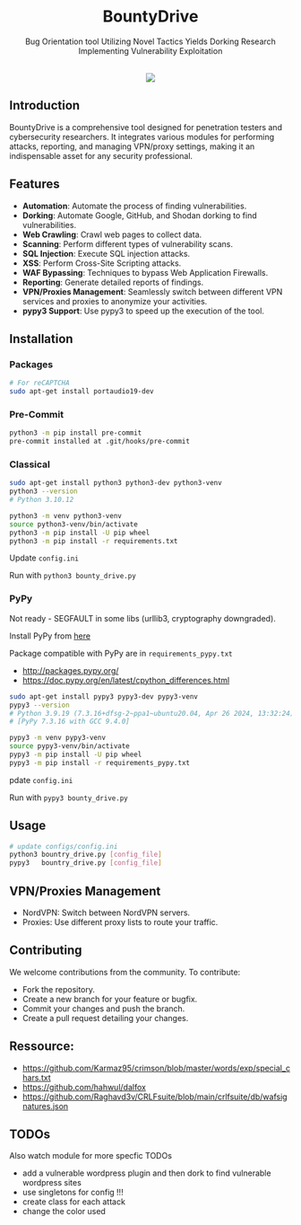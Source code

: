 <h1 align="center">BountyDrive</h1>
<p align="center">Bug Orientation tool Utilizing Novel Tactics Yields Dorking Research Implementing Vulnerability Exploitation </p><br>
<div align="center">
<img src="https://forthebadge.com/images/badges/made-with-python.svg" >
</div>

## Introduction

BountyDrive is a comprehensive tool designed for penetration testers and cybersecurity researchers. It integrates various modules for performing attacks, reporting, and managing VPN/proxy settings, making it an indispensable asset for any security professional.

## Features
- **Automation**: Automate the process of finding vulnerabilities.
- **Dorking**: Automate Google, GitHub, and Shodan dorking to find vulnerabilities.
- **Web Crawling**: Crawl web pages to collect data.
- **Scanning**: Perform different types of vulnerability scans.
- **SQL Injection**: Execute SQL injection attacks.
- **XSS**: Perform Cross-Site Scripting attacks.
- **WAF Bypassing**: Techniques to bypass Web Application Firewalls.
- **Reporting**: Generate detailed reports of findings.
- **VPN/Proxies Management**: Seamlessly switch between different VPN services and proxies to anonymize your activities.
- **pypy3 Support**: Use pypy3 to speed up the execution of the tool.

## Installation

### Packages

```bash
# For reCAPTCHA
sudo apt-get install portaudio19-dev

```

### Pre-Commit

```bash
python3 -m pip install pre-commit
pre-commit installed at .git/hooks/pre-commit
```

### Classical

```bash
sudo apt-get install python3 python3-dev python3-venv
python3 --version
# Python 3.10.12
```

```bash
python3 -m venv python3-venv
source python3-venv/bin/activate
python3 -m pip install -U pip wheel
python3 -m pip install -r requirements.txt
```

Update `config.ini`

Run with `python3 bounty_drive.py`

### PyPy 

Not ready - SEGFAULT in some libs (urllib3, cryptography downgraded).

Install PyPy from [here](https://doc.pypy.org/en/latest/install.html)

Package compatible with PyPy are in `requirements_pypy.txt`
* http://packages.pypy.org/
* https://doc.pypy.org/en/latest/cpython_differences.html

```bash
sudo apt-get install pypy3 pypy3-dev pypy3-venv
pypy3 --version
# Python 3.9.19 (7.3.16+dfsg-2~ppa1~ubuntu20.04, Apr 26 2024, 13:32:24)
# [PyPy 7.3.16 with GCC 9.4.0]
```

```bash
pypy3 -m venv pypy3-venv
source pypy3-venv/bin/activate
pypy3 -m pip install -U pip wheel
pypy3 -m pip install -r requirements_pypy.txt
```

pdate `config.ini`

Run with `pypy3 bounty_drive.py`


## Usage

```bash
# update configs/config.ini
python3 bountry_drive.py [config_file]
pypy3   bountry_drive.py [config_file]
```

## VPN/Proxies Management

* NordVPN: Switch between NordVPN servers.
* Proxies: Use different proxy lists to route your traffic.

## Contributing

We welcome contributions from the community. To contribute:

* Fork the repository.
* Create a new branch for your feature or bugfix.
* Commit your changes and push the branch.
* Create a pull request detailing your changes.

## Ressource:

* https://github.com/Karmaz95/crimson/blob/master/words/exp/special_chars.txt
* https://github.com/hahwul/dalfox
* https://github.com/Raghavd3v/CRLFsuite/blob/main/crlfsuite/db/wafsignatures.json

## TODOs
Also watch module for more specfic TODOs
* add a vulnerable wordpress plugin and then dork to find vulnerable wordpress sites
* use singletons for config !!!
* create class for each attack
* change the color used
